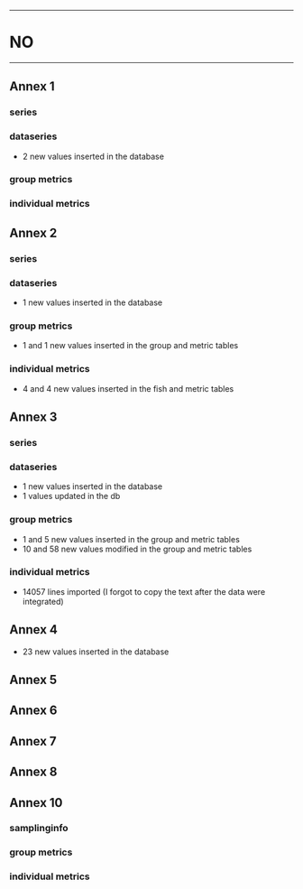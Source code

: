 -----------------------------------------------------------
# NO
-----------------------------------------------------------

## Annex 1

### series


### dataseries
 * 2 new values inserted in the database

### group metrics


### individual metrics

## Annex 2

### series

### dataseries
* 1 new values inserted in the database

### group metrics
* 1 and 1 new values inserted in the group and metric tables


### individual metrics
* 4 and 4 new values inserted in the fish and metric tables


## Annex 3

### series

### dataseries
* 1 new values inserted in the database
* 1 values updated in the db

### group metrics
* 1 and 5 new values inserted in the group and metric tables
* 10 and 58 new values modified in the group and metric tables

### individual metrics
* 14057 lines imported (I forgot to copy the text after the data were integrated)


## Annex 4
* 23 new values inserted in the database


## Annex 5



## Annex 6



## Annex 7



## Annex 8



## Annex 10

### samplinginfo


### group metrics


### individual metrics

